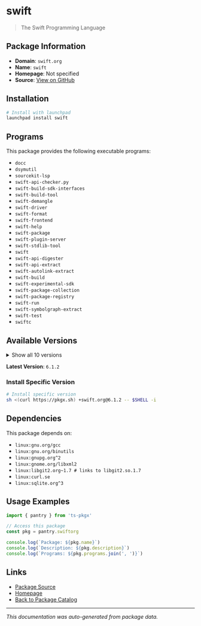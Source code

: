 # swift

> The Swift Programming Language

## Package Information

- **Domain**: `swift.org`
- **Name**: `swift`
- **Homepage**: Not specified
- **Source**: [View on GitHub](https://github.com/pkgxdev/pantry/tree/main/projects/swift.org/package.yml)

## Installation

```bash
# Install with launchpad
launchpad install swift
```

## Programs

This package provides the following executable programs:

- `docc`
- `dsymutil`
- `sourcekit-lsp`
- `swift-api-checker.py`
- `swift-build-sdk-interfaces`
- `swift-build-tool`
- `swift-demangle`
- `swift-driver`
- `swift-format`
- `swift-frontend`
- `swift-help`
- `swift-package`
- `swift-plugin-server`
- `swift-stdlib-tool`
- `swift`
- `swift-api-digester`
- `swift-api-extract`
- `swift-autolink-extract`
- `swift-build`
- `swift-experimental-sdk`
- `swift-package-collection`
- `swift-package-registry`
- `swift-run`
- `swift-symbolgraph-extract`
- `swift-test`
- `swiftc`

## Available Versions

<details>
<summary>Show all 10 versions</summary>

- `6.1.2`, `6.1.1`, `6.1.0`, `6.0.3`, `6.0.2`
- `6.0.1`, `6.0.0`, `5.10.1`, `5.10.0`, `5.9.2`

</details>

**Latest Version**: `6.1.2`

### Install Specific Version

```bash
# Install specific version
sh <(curl https://pkgx.sh) +swift.org@6.1.2 -- $SHELL -i
```

## Dependencies

This package depends on:

- `linux:gnu.org/gcc`
- `linux:gnu.org/binutils`
- `linux:gnupg.org^2`
- `linux:gnome.org/libxml2`
- `linux:libgit2.org~1.7 # links to libgit2.so.1.7`
- `linux:curl.se`
- `linux:sqlite.org^3`

## Usage Examples

```typescript
import { pantry } from 'ts-pkgx'

// Access this package
const pkg = pantry.swiftorg

console.log(`Package: ${pkg.name}`)
console.log(`Description: ${pkg.description}`)
console.log(`Programs: ${pkg.programs.join(', ')}`)
```

## Links

- [Package Source](https://github.com/pkgxdev/pantry/tree/main/projects/swift.org/package.yml)
- [Homepage](#)
- [Back to Package Catalog](../package-catalog.md)

---

*This documentation was auto-generated from package data.*

